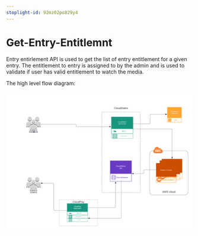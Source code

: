 ```yaml
---
stoplight-id: 92mz02po829y4
---
```


# Get-Entry-Entitlemnt

Entry entirlement API is used to get the list of entry entitlement for a given entry. The entitlement to entry is assigned to by the admin and is used to validate if user has valid entitlement to watch the media. 

The high level flow diagram:

<img src="../../assets/images/Entry-Entitlement.png" alt="CloudMatrix Entitlement API" width="900" style="align:center"/>
